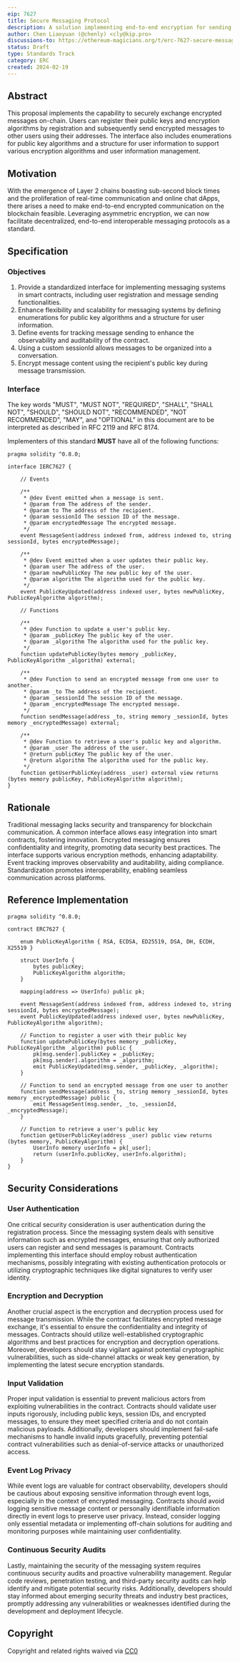 ```yaml
---
eip: 7627
title: Secure Messaging Protocol
description: A solution implementing end-to-end encryption for sending messages between users.
author: Chen Liaoyuan (@chenly) <cly@kip.pro>
discussions-to: https://ethereum-magicians.org/t/erc-7627-secure-messaging-protocol/18761
status: Draft
type: Standards Track
category: ERC
created: 2024-02-19
---
```


## Abstract

This proposal implements the capability to securely exchange encrypted messages on-chain. Users can register their public keys and encryption algorithms by registration and subsequently send encrypted messages to other users using their addresses. The interface also includes enumerations for public key algorithms and a structure for user information to support various encryption algorithms and user information management.

## Motivation

With the emergence of Layer 2 chains boasting sub-second block times and the proliferation of real-time communication and online chat dApps, there arises a need to make end-to-end encrypted communication on the blockchain feasible. Leveraging asymmetric encryption, we can now facilitate decentralized, end-to-end interoperable messaging protocols as a standard.

## Specification

### Objectives

1. Provide a standardized interface for implementing messaging systems in smart contracts, including user registration and message sending functionalities.
2. Enhance flexibility and scalability for messaging systems by defining enumerations for public key algorithms and a structure for user information.
3. Define events for tracking message sending to enhance the observability and auditability of the contract.
4. Using a custom sessionId allows messages to be organized into a conversation.
5. Encrypt message content using the recipient's public key during message transmission.

### Interface

The key words "MUST", "MUST NOT", "REQUIRED", "SHALL", "SHALL NOT", "SHOULD", "SHOULD NOT", "RECOMMENDED", "NOT RECOMMENDED", "MAY", and "OPTIONAL" in this document are to be interpreted as described in RFC 2119 and RFC 8174.

Implementers of this standard **MUST** have all of the following functions:

``` solidity
pragma solidity ^0.8.0;

interface IERC7627 {

    // Events

    /**
     * @dev Event emitted when a message is sent.
     * @param from The address of the sender.
     * @param to The address of the recipient.
     * @param sessionId The session ID of the message.
     * @param encryptedMessage The encrypted message.
     */
    event MessageSent(address indexed from, address indexed to, string sessionId, bytes encryptedMessage);

    /**
     * @dev Event emitted when a user updates their public key.
     * @param user The address of the user.
     * @param newPublicKey The new public key of the user.
     * @param algorithm The algorithm used for the public key.
     */
    event PublicKeyUpdated(address indexed user, bytes newPublicKey, PublicKeyAlgorithm algorithm);

    // Functions

    /**
     * @dev Function to update a user's public key.
     * @param _publicKey The public key of the user.
     * @param _algorithm The algorithm used for the public key.
     */
    function updatePublicKey(bytes memory _publicKey, PublicKeyAlgorithm _algorithm) external;

    /**
     * @dev Function to send an encrypted message from one user to another.
     * @param _to The address of the recipient.
     * @param _sessionId The session ID of the message.
     * @param _encryptedMessage The encrypted message.
     */
    function sendMessage(address _to, string memory _sessionId, bytes memory _encryptedMessage) external;

    /**
     * @dev Function to retrieve a user's public key and algorithm.
     * @param _user The address of the user.
     * @return publicKey The public key of the user.
     * @return algorithm The algorithm used for the public key.
     */
    function getUserPublicKey(address _user) external view returns (bytes memory publicKey, PublicKeyAlgorithm algorithm);
}
```

## Rationale

Traditional messaging lacks security and transparency for blockchain communication. A common interface allows easy integration into smart contracts, fostering innovation. Encrypted messaging ensures confidentiality and integrity, promoting data security best practices. The interface supports various encryption methods, enhancing adaptability. Event tracking improves observability and auditability, aiding compliance. Standardization promotes interoperability, enabling seamless communication across platforms.

## Reference Implementation

```solidity
pragma solidity ^0.8.0;

contract ERC7627 {

    enum PublicKeyAlgorithm { RSA, ECDSA, ED25519, DSA, DH, ECDH, X25519 }

    struct UserInfo {
        bytes publicKey;
        PublicKeyAlgorithm algorithm;
    }

    mapping(address => UserInfo) public pk;

    event MessageSent(address indexed from, address indexed to, string sessionId, bytes encryptedMessage);
    event PublicKeyUpdated(address indexed user, bytes newPublicKey, PublicKeyAlgorithm algorithm);

    // Function to register a user with their public key
    function updatePublicKey(bytes memory _publicKey, PublicKeyAlgorithm _algorithm) public {
        pk[msg.sender].publicKey = _publicKey;
        pk[msg.sender].algorithm = _algorithm;
        emit PublicKeyUpdated(msg.sender, _publicKey, _algorithm);
    }

    // Function to send an encrypted message from one user to another
    function sendMessage(address _to, string memory _sessionId, bytes memory _encryptedMessage) public {
        emit MessageSent(msg.sender, _to, _sessionId, _encryptedMessage);
    }

    // Function to retrieve a user's public key
    function getUserPublicKey(address _user) public view returns (bytes memory, PublicKeyAlgorithm) {
        UserInfo memory userInfo = pk[_user];
        return (userInfo.publicKey, userInfo.algorithm);
    }
}
```

## Security Considerations

### User Authentication

One critical security consideration is user authentication during the registration process. Since the messaging system deals with sensitive information such as encrypted messages, ensuring that only authorized users can register and send messages is paramount. Contracts implementing this interface should employ robust authentication mechanisms, possibly integrating with existing authentication protocols or utilizing cryptographic techniques like digital signatures to verify user identity.

### Encryption and Decryption

Another crucial aspect is the encryption and decryption process used for message transmission. While the contract facilitates encrypted message exchange, it's essential to ensure the confidentiality and integrity of messages. Contracts should utilize well-established cryptographic algorithms and best practices for encryption and decryption operations. Moreover, developers should stay vigilant against potential cryptographic vulnerabilities, such as side-channel attacks or weak key generation, by implementing the latest secure encryption standards.

### Input Validation

Proper input validation is essential to prevent malicious actors from exploiting vulnerabilities in the contract. Contracts should validate user inputs rigorously, including public keys, session IDs, and encrypted messages, to ensure they meet specified criteria and do not contain malicious payloads. Additionally, developers should implement fail-safe mechanisms to handle invalid inputs gracefully, preventing potential contract vulnerabilities such as denial-of-service attacks or unauthorized access.

### Event Log Privacy

While event logs are valuable for contract observability, developers should be cautious about exposing sensitive information through event logs, especially in the context of encrypted messaging. Contracts should avoid logging sensitive message content or personally identifiable information directly in event logs to preserve user privacy. Instead, consider logging only essential metadata or implementing off-chain solutions for auditing and monitoring purposes while maintaining user confidentiality.

### Continuous Security Audits

Lastly, maintaining the security of the messaging system requires continuous security audits and proactive vulnerability management. Regular code reviews, penetration testing, and third-party security audits can help identify and mitigate potential security risks. Additionally, developers should stay informed about emerging security threats and industry best practices, promptly addressing any vulnerabilities or weaknesses identified during the development and deployment lifecycle.


## Copyright

Copyright and related rights waived via [CC0](../LICENSE.md)
